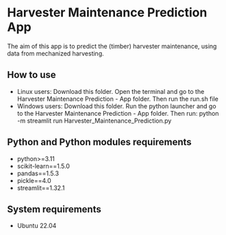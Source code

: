 # Harvester Maintenance Prediction App
The aim of this app is to predict the (timber) harvester maintenance, using data from mechanized harvesting.


## How to use
- Linux users: Download this folder. Open the terminal and go to the Harvester Maintenance Prediction - App folder.
  Then run the run.sh file
- Windows users: Download this folder. Run the python launcher and go to the Harvester Maintenance Prediction - App folder.
  Then run: python -m streamlit run Harvester_Maintenance_Prediction.py


## Python and Python modules requirements
- python>=3.11
- scikit-learn==1.5.0
- pandas==1.5.3
- pickle==4.0
- streamlit==1.32.1

## System requirements
- Ubuntu 22.04
